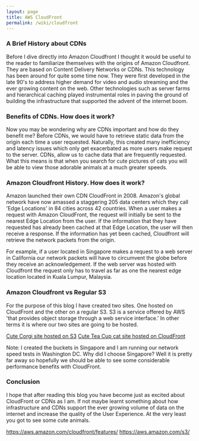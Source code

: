 ```yaml
---
layout: page
title: AWS CloudFront
permalink: /wiki/cloudfront
---
```

<link type="text/css" rel="stylesheet" href="/assets/css/lightslider.min.css" />
<script src="https://ajax.googleapis.com/ajax/libs/jquery/1.11.0/jquery.min.js"></script>
<script src="/assets/js/ligrun.sh
htslider.min.js"></script>


### A Brief History about CDNs

Before I dive directly into Amazon Cloudfront I thought it would be useful to the reader to familiarize themselves with the origins of Amazon Cloudfront. They are based on Content Delivery Networks or CDNs. This technology has been around for quite some time now. They were first developed in the late 90's to address higher demand for video and audio streaming and the ever growing content on the web. Other technologies such as server farms and hierarchical caching played instrumental roles in paving the ground of building the infrastructure that supported the advent of the internet boom.

### Benefits of CDNs. How does it work?

Now you may be wondering why are CDNs important and how do they benefit me? Before CDNs, we would have to retrieve static data from the origin each time a user requested. Naturally, this created many inefficiency and latency issues which only get exacerbated as more users make request to the server. CDNs, allow us to cache data that are frequently requested. What this means is that when you search for cute pictures of cats you will be able to view those adorable animals at a much greater speeds.

### Amazon Cloudfront History. How does it work?

Amazon launched their own CDN CloudFront in 2008. Amazon's global network have now amassed a staggering 205 data centers which they call 'Edge Locations' in 84 cities across 42 countries. When a user makes a request with Amazon CloudFront, the request will initially be sent to the nearest Edge Location from the user. If the information that they have requested has already been cached at that Edge Location, the user will then receive a response. If the information has yet been cached, Cloudfront will retrieve the network packets from the origin.

For example, if a user located in Singapore makes a request to a web server in California our network packets will have to circumvent the globe before they receive an acknowledgement. If the web server was hosted with Cloudfront the request only has to travel as far as one the nearest edge location located in Kuala Lumpur, Malaysia.


### Amazon Cloudfront vs Regular S3

For the purpose of this blog I have created two sites. One hosted on CloudFront and the other on a regular S3. S3 is a service offered by AWS 'that provides object storage through a web service interface.' In other terms it is where our two sites are going to be hosted.

[Cute Corgi site hosted on S3](http://bendogpicture.s3-website-ap-southeast-1.amazonaws.com/)
[Cute Tea Cup cat site hosted on CloudFront](d2wutah124er3v.cloudfront.net)

Note: I created the buckets in Singapore and I am running our network speed tests in Washington DC. Why did I choose Singapore? Well it is pretty far away so hopefully we should be able to see some considerable performance benefits with CloudFront.

### Conclusion

I hope that after reading this blog you have become just as excited about CloudFront or CDNs as I am. If not maybe learnt something about how infrastructure and CDNs support the ever growing volume of data on the internet and increase the quality of the User Experience. At the very least you got to see some cute animals.


https://aws.amazon.com/cloudfront/features/
https://aws.amazon.com/s3/
